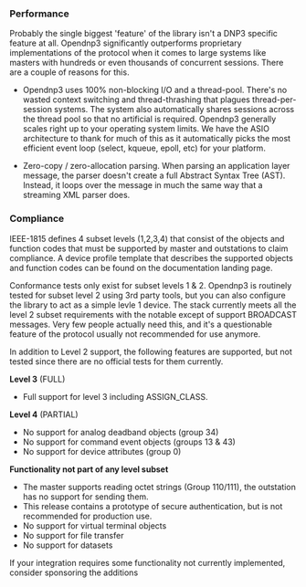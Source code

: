### Performance

Probably the single biggest 'feature' of the library isn't a DNP3 specific feature at all. Opendnp3 significantly outperforms
proprietary implementations of the protocol when it comes to large systems like masters with hundreds or even thousands of
concurrent sessions. There are a couple of reasons for this.

* Opendnp3 uses 100% non-blocking I/O and a thread-pool. There's no wasted context switching and thread-thrashing that plagues 
thread-per-session systems.  The system also automatically shares sessions across the thread pool so that no artificial is
required. Opendnp3 generally scales right up to your operating system limits.  We have the ASIO architecture to thank for
much of this as it automatically picks the most efficient event loop (select, kqueue, epoll, etc) for your platform.

* Zero-copy / zero-allocation parsing. When parsing an application layer message, the parser doesn't create a full 
Abstract Syntax Tree (AST). Instead, it loops over the message in much the same way that a streaming XML parser does.

### Compliance

IEEE-1815 defines 4 subset levels (1,2,3,4) that consist of the objects and function codes that must be supported by master and 
outstations to claim compliance. A device profile template that describes the supported objects and function codes can be found 
on the documentation landing page.

Conformance tests only exist for subset levels 1 & 2. Opendnp3 is routinely tested for subset level 2 using 3rd party tools, but
you can also configure the  library to act as a simple levle 1 device. The stack currently meets all the level 2 subset requirements
with the notable except of support BROADCAST messages.  Very few people actually need this, and it's a questionable feature of the
protocol usually not recommended for use anymore.

 In addition to Level 2 support, the following features are supported, but not tested since there are no official tests for them currently.

**Level 3** (FULL)

* Full support for level 3 including ASSIGN_CLASS.

**Level 4** (PARTIAL)

* No support for analog deadband objects (group 34)
* No support for command event objects (groups 13 & 43)
* No support for device attributes (group 0)

**Functionality not part of any level subset**

* The master supports reading octet strings (Group 110/111), the outstation has no support for sending them.
* This release contains a prototype of secure authentication, but is not recommended for production use.
* No support for virtual terminal objects
* No support for file transfer
* No support for datasets

If your integration requires some functionality not currently implemented, consider sponsoring the additions

